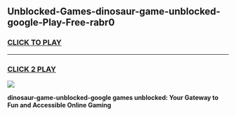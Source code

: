 
## Unblocked-Games-dinosaur-game-unblocked-google-Play-Free-rabr0
<h3>
<a href="https://premium76.site?title=dinosaur-game-unblocked-google&ref=21A">CLICK TO PLAY</a></h3>
<hr>

<h3>
<a href="https://premium76.site?title=dinosaur-game-unblocked-google&ref=21A">CLICK 2 PLAY</a>
  
</h3>

<a href="https://premium76.site?title=dinosaur-game-unblocked-google&ref=21A"><img src="https://clearcache.store/games.png"></a>


**dinosaur-game-unblocked-google games unblocked: Your Gateway to Fun and Accessible Online Gaming**
